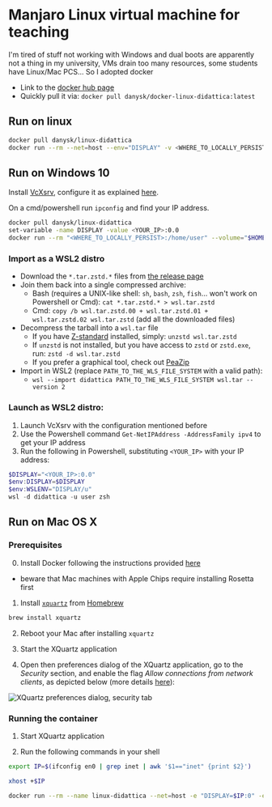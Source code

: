 # Manjaro Linux virtual machine for teaching

I'm tired of stuff not working with Windows and dual boots are apparently not a thing in my university,
VMs drain too many resources,
some students have Linux/Mac PCS...
So I adopted docker

* Link to the [docker hub page](https://hub.docker.com/repository/docker/danysk/docker-linux-didattica)
* Quickly pull it via: `docker pull danysk/docker-linux-didattica:latest`

## Run on linux

```bash
docker pull danysk/linux-didattica
docker run --rm --net=host --env="DISPLAY" -v <WHERE_TO_LOCALLY_PERSIST>:/home/user --volume="$HOME/.Xauthority:/.Xauthority:rw" -it danysk/linux-didattica
```

## Run on Windows 10

Install [VcXsrv](https://sourceforge.net/projects/vcxsrv/), configure it as explained [here](https://archive.vn/qPC6F).

On a cmd/powershell run `ipconfig` and find your IP address.
```bash
docker pull danysk/linux-didattica
set-variable -name DISPLAY -value <YOUR_IP>:0.0
docker run --rm "<WHERE_TO_LOCALLY_PERSIST>:/home/user" --volume="$HOME/.Xauthority:/.Xauthority:rw" -e DISPLAY=$DISPLAY -it danysk/linux-didattica
```

### Import as a WSL2 distro

* Download the `*.tar.zstd.*` files from [the release page](https://github.com/DanySK/docker-linux-didattica/releases)
* Join them back into a single compressed archive:
  * Bash (requires a UNIX-like shell: `sh`, `bash`, `zsh`, `fish`... won't work on Powershell or Cmd): `cat *.tar.zstd.* > wsl.tar.zstd`
  * Cmd: `copy /b wsl.tar.zstd.00 + wsl.tar.zstd.01 + wsl.tar.zstd.02 wsl.tar.zstd` (add all the downloaded files)
* Decompress the tarball into a `wsl.tar` file
  * If you have [Z-standard](http://facebook.github.io/zstd/) installed, simply: `unzstd wsl.tar.zstd`
  * If `unzstd` is not installed, but you have access to `zstd` or `zstd.exe`, run: `zstd -d wsl.tar.zstd`
  * If you prefer a graphical tool, check out [PeaZip](https://peazip.github.io/)
* Import in WSL2 (replace `PATH_TO_THE_WLS_FILE_SYSTEM` with a valid path):
  * `wsl --import didattica PATH_TO_THE_WLS_FILE_SYSTEM wsl.tar --version 2`

### Launch as WSL2 distro:

1. Launch VcXsrv with the configuration mentioned before
2. Use the Powershell command `Get-NetIPAddress -AddressFamily ipv4` to get your IP address
3. Run the following in Powershell, substituting `<YOUR_IP>` with your IP address:

```Powershell
$DISPLAY="<YOUR_IP>:0.0"
$env:DISPLAY=$DISPLAY
$env:WSLENV="DISPLAY/u"
wsl -d didattica -u user zsh
```

## Run on Mac OS X

### Prerequisites

0. Install Docker following the instructions provided [here](https://docs.docker.com/desktop/mac/install/)
  - beware that Mac machines with Apple Chips require installing Rosetta first 

1. Install [`xquartz`](https://www.xquartz.org/) from [Homebrew](https://brew.sh)
  ```bash
  brew install xquartz
  ```

2. Reboot your Mac after installing `xquartz`

3. Start the XQuartz application 

4. Open then preferences dialog of the XQuartz application, go to the _Security_ section, and enable the flag _Allow connections from network clients_, as depicted below (more details [here](https://techsparx.com/software-development/docker/display-x11-apps.html)):

  ![XQuartz preferences dialog, security tab](https://techsparx.com/software-development/docker/img/xquartz-security.png)

### Running the container

1. Start XQuartz application

2. Run the following commands in your shell
  ```bash
  export IP=$(ifconfig en0 | grep inet | awk '$1=="inet" {print $2}')

  xhost +$IP

  docker run --rm --name linux-didattica --net=host -e "DISPLAY=$IP:0" -e XAUTHORITY=/.Xauthority -v <WHERE_TO_LOCALLY_PERSIST>:/home/user --volume="$HOME/.Xauthority:/.Xauthority:rw" -v /tmp/.X11-unix:/tmp/.X11-unix -it danysk/linux-didattica
  ```
